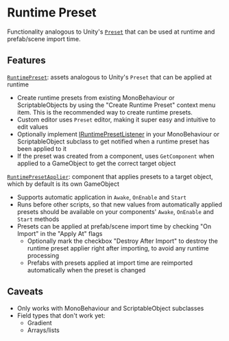 # Runtime Preset
Functionality analogous to Unity's [`Preset`](https://docs.unity3d.com/ScriptReference/Presets.Preset.html) that can be used at runtime and prefab/scene import time.


## Features
[`RuntimePreset`](Runtime/RuntimePreset.cs): assets analogous to Unity's `Preset` that can be applied at runtime
- Create runtime presets from existing MonoBehaviour or ScriptableObjects by using the "Create Runtime Preset" context menu item.
  This is the recommended way to create runtime presets.
- Custom editor uses `Preset` editor, making it super easy and intuitive to edit values
- Optionally implement [IRuntimePresetListener](Runtime/IRuntimePresetListener.cs) in your MonoBehaviour or ScriptableObject subclass to get notified when a runtime preset has been applied to it
- If the preset was created from a component, uses `GetComponent` when applied to a GameObject to get the correct target object

[`RuntimePresetApplier`](Runtime/RuntimePresetApplier.cs): component that applies presets to a target object, which by default is its own GameObject
- Supports automatic application in `Awake`, `OnEnable` and `Start`
- Runs before other scripts, so that new values from automatically applied presets should be available on your components' `Awake`, `OnEnable` and `Start` methods
- Presets can be applied at prefab/scene import time by checking "On Import" in the "Apply At" flags
  + Optionally mark the checkbox "Destroy After Import" to destroy the runtime preset applier right after importing, to avoid any runtime processing
  + Prefabs with presets applied at import time are reimported automatically when the preset is changed


## Caveats
- Only works with MonoBehaviour and ScriptableObject subclasses
- Field types that don't work yet:
  + Gradient
  + Arrays/lists
